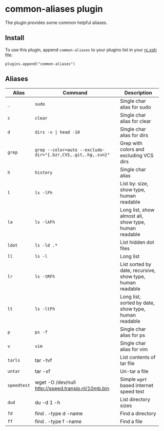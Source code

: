 # common-aliases plugin

The plugin provides some common helpful aliases.

## Install

To use this plugin, append `common-aliases` to your plugins list in your [rc.xsh] file:

```shell
plugins.append("common-aliases")
```

## Aliases

| Alias       | Command                                                      | Description                                               |
|-------------|--------------------------------------------------------------|-----------------------------------------------------------|
| `_`         | `sudo`                                                       | Single char alias for sudo                                |
| `c`         | `clear`                                                      | Single char alias for clear                               |
| `d`         | `dirs -v \| head -10`                                        | Single char alias for dirs                                |
| `grep`      | `grep --color=auto --exclude-dir="{.bzr,CVS,.git,.hg,.svn}"` | Grep with colors and excluding VCS dirs                   |
| `h`         | `history`                                                    | Single char alias                                         |
| `l`         | `ls -lFh`                                                    | List by: size, show type, human readable                  |
| `la`        | `ls -lAFh`                                                   | Long list, show almost all, show type, human readable     |
| `ldot`      | `ls -ld .*`                                                  | List hidden dot files                                     |
| `ll`        | `ls -l`                                                      | Long list                                                 |
| `lr`        | `ls -tRFh`                                                   | List sorted by date, recursive, show type, human readable |
| `lt`        | `ls -ltFh`                                                   | Long list, sorted by date, show type, human readable      |
| `p`         | `ps -f`                                                      | Single char alias for ps                                  |
| `v`         | `vim`                                                        | Single char alias for vim                                 |
| `tarls`     | tar -tvf                                                     | List contents of tar file                                 |
| `untar`     | tar -xf                                                      | Un-tar a file                                             |
| `speedtest` | wget -O /dev/null http://speed.transip.nl/10mb.bin           | Simple `wget` based internet speed test                   |
| `dud`       | du -d 1 -h                                                   | List directory sizes                                      |
| `fd`        | find . -type d -name                                         | Find a directory                                          |
| `ff`        | find . -type f -name                                         | Find a file                                               |


[rc.xsh]: https://xon.sh/xonshrc.html
